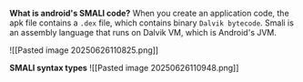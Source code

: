 **What is android's SMALI code?**
When you create an application code, the apk file contains a `.dex` file, which contains binary `Dalvik bytecode`. Smali is an assembly language that runs on Dalvik VM, which is Android's JVM.

![[Pasted image 20250626110825.png]]


**SMALI syntax types**
![[Pasted image 20250626110948.png]]

